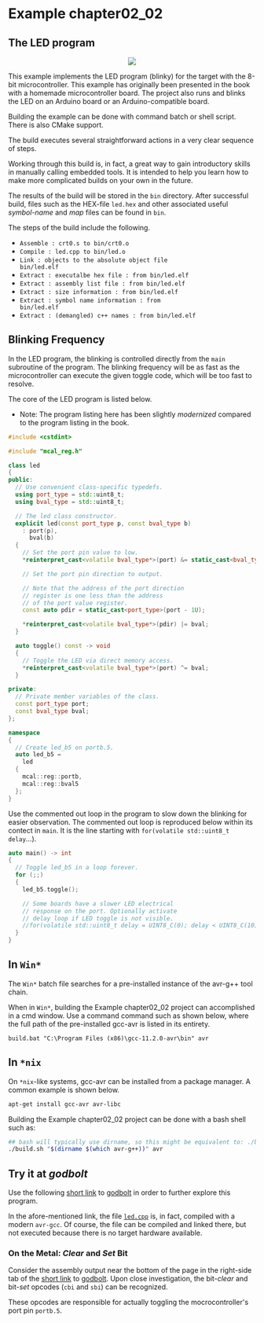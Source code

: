 # Example chapter02_02
## The LED program

<p align="center">
    <a href="https://godbolt.org/z/fxWzb6h6f" alt="godbolt">
        <img src="https://img.shields.io/badge/try%20it%20on-godbolt-green" /></a>
</p>

This example implements the LED program (blinky) for the
target with the 8-bit microcontroller. This example has
originally been presented in the book with a homemade
microcontroller board. The project also runs and blinks
the LED on an Arduino board or an Arduino-compatible board.

Building the example can be done with command batch
or shell script. There is also CMake support.

The build executes several straightforward actions in
a very clear sequence of steps.

Working through this build
is, in fact, a great way to gain introductory skills in manually
calling embedded tools. It is intended to help you learn how
to make more complicated builds on your own in the future.

The results of the build will be stored in the `bin`
directory. After successful build, files such as the HEX-file
`led.hex` and other associated useful _symbol_-_name_ and _map_ files
can be found in `bin`.

The steps of the build include the following.

- <code>Assemble : crt0.s  to bin/crt0.o</code>
- <code>Compile  : led.cpp to bin/led.o</code>
- <code>Link     : objects to the absolute object file bin/led.elf</code>
- <code>Extract  : executalbe hex file      : from bin/led.elf</code>
- <code>Extract  : assembly list file       : from bin/led.elf</code>
- <code>Extract  : size information         : from bin/led.elf</code>
- <code>Extract  : symbol name information  : from bin/led.elf</code>
- <code>Extract  : (demangled) c++ names    : from bin/led.elf</code>

## Blinking Frequency

In the LED program, the blinking is controlled directly
from the `main` subroutine of the program. The blinking
frequency will be as fast as the microcontroller can execute
the given toggle code, which will be too fast to resolve.

The core of the LED program is listed below.
  - Note: The program listing here has been slightly _modernized_ compared to the program listing in the book.

```cpp
#include <cstdint>

#include "mcal_reg.h"

class led
{
public:
  // Use convenient class-specific typedefs.
  using port_type = std::uint8_t;
  using bval_type = std::uint8_t;

  // The led class constructor.
  explicit led(const port_type p, const bval_type b)
    : port(p),
      bval(b)
  {
    // Set the port pin value to low.
    *reinterpret_cast<volatile bval_type*>(port) &= static_cast<bval_type>(~bval);

    // Set the port pin direction to output.

    // Note that the address of the port direction
    // register is one less than the address
    // of the port value register.
    const auto pdir = static_cast<port_type>(port - 1U);

    *reinterpret_cast<volatile bval_type*>(pdir) |= bval;
  }

  auto toggle() const -> void
  {
    // Toggle the LED via direct memory access.
    *reinterpret_cast<volatile bval_type*>(port) ^= bval;
  }

private:
  // Private member variables of the class.
  const port_type port;
  const bval_type bval;
};

namespace
{
  // Create led_b5 on portb.5.
  auto led_b5 =
    led
  {
    mcal::reg::portb,
    mcal::reg::bval5
  };
}
```

Use the commented out loop in the program to slow down
the blinking for easier observation. The commented out
loop is reproduced below within its contect in `main`.
It is the line starting with `for(volatile std::uint8_t delay`...).

```cpp
auto main() -> int
{
  // Toggle led_b5 in a loop forever.
  for (;;)
  {
    led_b5.toggle();

    // Some boards have a slower LED electrical
    // response on the port. Optionally activate
    // delay loop if LED toggle is not visible.
    //for(volatile std::uint8_t delay = UINT8_C(0); delay < UINT8_C(10); ++delay) { ; }
  }
}
```

## In `Win*`
The `Win*` batch file searches for a pre-installed instance
of the avr-g++ tool chain. 

When in `Win*`, building the Example chapter02_02 project can
accomplished in a cmd window. Use a command command such as
shown below, where the full path of the pre-installed 
gcc-avr is listed in its entirety.

```DOS
build.bat "C:\Program Files (x86)\gcc-11.2.0-avr\bin" avr
```

## In `*nix`

On `*nix`-like systems, gcc-avr can be installed from a package manager.
A common example is shown below.

```sh
apt-get install gcc-avr avr-libc
```

Building the Example chapter02_02 project can be done with a bash shell
such as:

```sh
## bash will typically use dirname, so this might be equivalent to: ./build.sh /usr/bin avr
./build.sh "$(dirname $(which avr-g++))" avr
```

## Try it at _godbolt_

Use the following [short link](https://godbolt.org/z/v5f45fMqq)
to [godbolt](https://godbolt.org) in order to further explore this program.

In the afore-mentioned link, the file [`led.cpp`](./led.cpp) is,
in fact, compiled with a modern `avr-gcc`.
Of course, the file can be compiled and linked there,
but not executed because there is no target hardware available.

### On the Metal: _Clear_ and _Set_ Bit

Consider the assembly output near the bottom of the page in the right-side tab
of the [short link](https://godbolt.org/z/v5f45fMqq)
to [godbolt](https://godbolt.org). Upon close investigation,
the bit-_clear_ and bit-_set_ opcodes (`cbi` and `sbi`)
can be recognized.

These opcodes are responsible for actually toggling the mocrocontroller's
port pin `portb.5`.
